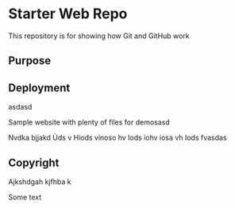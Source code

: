# Starter Web Repo

This repository is for showing how Git and GitHub work

## Purpose

## Deployment
asdasd

Sample website with plenty of files for demosasd

 Nvdka bjjakd 
Ùds v
Hiods vinoso hv
Iods iohv iosa vh
Iods fvasdas

## Copyright

Ajkshdgah kjfhba k

Some text